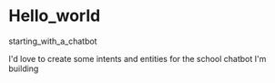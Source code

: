 # Hello_world
starting_with_a_chatbot

I'd love to create some intents and entities 
for the school chatbot I'm building  
